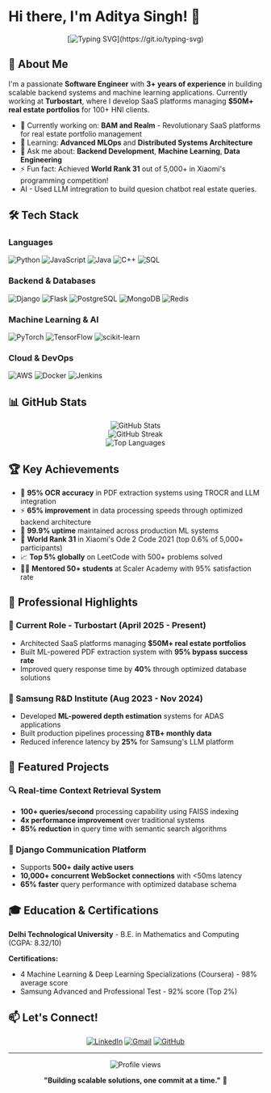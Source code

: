 # Hi there, I'm Aditya Singh! 👋

<div align="center">
  
[![Typing SVG](https://readme-typing-svg.herokuapp.com?font=Fira+Code&pause=1000&color=2E9FD8&center=true&vCenter=true&width=435&lines=Software+Engineer+%7C+ML+Enthusiast;Backend+Systems+Architect;3%2B+Years+of+Experience;Always+Learning+Something+New!)](https://git.io/typing-svg)

</div>

## 🚀 About Me

I'm a passionate **Software Engineer** with **3+ years of experience** in building scalable backend systems and machine learning applications. Currently working at **Turbostart**, where I develop SaaS platforms managing **$50M+ real estate portfolios** for 100+ HNI clients.

- 🔭 Currently working on: **BAM and Realm** - Revolutionary SaaS platforms for real estate portfolio management
- 🌱 Learning: **Advanced MLOps** and **Distributed Systems Architecture**
- 💬 Ask me about: **Backend Development**, **Machine Learning**, **Data Engineering**
- ⚡ Fun fact: Achieved **World Rank 31** out of 5,000+ in Xiaomi's programming competition!
- AI - Used LLM intregration to build quesion chatbot real estate queries.

## 🛠️ Tech Stack

### Languages
![Python](https://img.shields.io/badge/Python-3776AB?style=for-the-badge&logo=python&logoColor=white)
![JavaScript](https://img.shields.io/badge/JavaScript-F7DF1E?style=for-the-badge&logo=javascript&logoColor=black)
![Java](https://img.shields.io/badge/Java-ED8B00?style=for-the-badge&logo=java&logoColor=white)
![C++](https://img.shields.io/badge/C%2B%2B-00599C?style=for-the-badge&logo=c%2B%2B&logoColor=white)
![SQL](https://img.shields.io/badge/SQL-336791?style=for-the-badge&logo=postgresql&logoColor=white)

### Backend & Databases
![Django](https://img.shields.io/badge/Django-092E20?style=for-the-badge&logo=django&logoColor=white)
![Flask](https://img.shields.io/badge/Flask-000000?style=for-the-badge&logo=flask&logoColor=white)
![PostgreSQL](https://img.shields.io/badge/PostgreSQL-316192?style=for-the-badge&logo=postgresql&logoColor=white)
![MongoDB](https://img.shields.io/badge/MongoDB-4EA94B?style=for-the-badge&logo=mongodb&logoColor=white)
![Redis](https://img.shields.io/badge/Redis-DC382D?style=for-the-badge&logo=redis&logoColor=white)

### Machine Learning & AI
![PyTorch](https://img.shields.io/badge/PyTorch-EE4C2C?style=for-the-badge&logo=pytorch&logoColor=white)
![TensorFlow](https://img.shields.io/badge/TensorFlow-FF6F00?style=for-the-badge&logo=tensorflow&logoColor=white)
![scikit-learn](https://img.shields.io/badge/scikit--learn-F7931E?style=for-the-badge&logo=scikit-learn&logoColor=white)

### Cloud & DevOps
![AWS](https://img.shields.io/badge/AWS-232F3E?style=for-the-badge&logo=amazon-aws&logoColor=white)
![Docker](https://img.shields.io/badge/Docker-2496ED?style=for-the-badge&logo=docker&logoColor=white)
![Jenkins](https://img.shields.io/badge/Jenkins-D24939?style=for-the-badge&logo=jenkins&logoColor=white)

## 📊 GitHub Stats

<div align="center">
  <img src="https://github-readme-stats.vercel.app/api?username=aditya-singh0&show_icons=true&theme=radical&hide_border=true&count_private=true" alt="GitHub Stats" />
</div>

<div align="center">
  <img src="https://github-readme-streak-stats.herokuapp.com/?user=aditya-singh0&theme=radical&hide_border=true" alt="GitHub Streak" />
</div>

<div align="center">
  <img src="https://github-readme-stats.vercel.app/api/top-langs/?username=aditya-singh0&layout=compact&theme=radical&hide_border=true" alt="Top Languages" />
</div>

## 🏆 Key Achievements

- 🎯 **95% OCR accuracy** in PDF extraction systems using TROCR and LLM integration
- ⚡ **65% improvement** in data processing speeds through optimized backend architecture
- 🚀 **99.9% uptime** maintained across production ML systems
- 🏅 **World Rank 31** in Xiaomi's Ode 2 Code 2021 (top 0.6% of 5,000+ participants)
- 📈 **Top 5% globally** on LeetCode with 500+ problems solved
- 👨‍🏫 **Mentored 50+ students** at Scaler Academy with 95% satisfaction rate

## 💼 Professional Highlights

### 🏢 Current Role - Turbostart (April 2025 - Present)
- Architected SaaS platforms managing **$50M+ real estate portfolios**
- Built ML-powered PDF extraction system with **95% bypass success rate**
- Improved query response time by **40%** through optimized database solutions

### 🔬 Samsung R&D Institute (Aug 2023 - Nov 2024)
- Developed **ML-powered depth estimation** systems for ADAS applications
- Built production pipelines processing **8TB+ monthly data**
- Reduced inference latency by **25%** for Samsung's LLM platform

## 🌟 Featured Projects

### 🔍 Real-time Context Retrieval System
- **100+ queries/second** processing capability using FAISS indexing
- **4x performance improvement** over traditional systems
- **85% reduction** in query time with semantic search algorithms

### 💬 Django Communication Platform
- Supports **500+ daily active users**
- **10,000+ concurrent WebSocket connections** with <50ms latency
- **65% faster** query performance with optimized database schema

## 🎓 Education & Certifications

**Delhi Technological University** - B.E. in Mathematics and Computing (CGPA: 8.32/10)

**Certifications:**
- 4 Machine Learning & Deep Learning Specializations (Coursera) - 98% average score
- Samsung Advanced and Professional Test - 92% score (Top 2%)

## 📫 Let's Connect!

<div align="center">

[![LinkedIn](https://img.shields.io/badge/LinkedIn-0077B5?style=for-the-badge&logo=linkedin&logoColor=white)](https://linkedin.com/in/aditya-singh-21092000)
[![Gmail](https://img.shields.io/badge/Gmail-D14836?style=for-the-badge&logo=gmail&logoColor=white)](mailto:adityasinghw84it@gmail.com)
[![GitHub](https://img.shields.io/badge/GitHub-100000?style=for-the-badge&logo=github&logoColor=white)](https://github.com/aditya-singh0)

</div>

---

<div align="center">
  <img src="https://komarev.com/ghpvc/?username=aditya-singh0&color=brightgreen&style=flat-square&label=Profile+Views" alt="Profile views" />
</div>

<div align="center">
  
**"Building scalable solutions, one commit at a time."** 🚀

</div>

